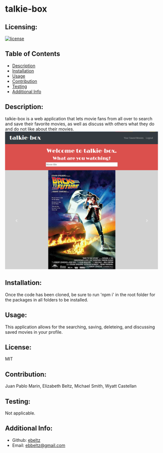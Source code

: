 # talkie-box

  ## Licensing:
  [![license](https://img.shields.io/badge/license-MIT-green)](https://shields.io)

  ## Table of Contents
  - [Description](#description)
  - [Installation](#installation)
  - [Usage](#usage)
  - [Contribution](#contribution)
  - [Testing](#testing)
  - [Additional Info](#additional-info)

  ## Description:
  talkie-box is a web application that lets movie fans from all over to search and save their favorite movies, as well as discuss with others what they do and do not like about their movies.
  <br>
  <img src='image/talkiebox.PNG'>

  ## Installation:
  Once the code has been cloned, be sure to run 'npm i' in the root folder for the packages in all folders to be installed.

  ## Usage:
  This application allows for the searching, saving, deleteing, and discussing saved movies in your profile.

  ## License:
  MIT

  ## Contribution:
  Juan Pablo Marin, Elizabeth Beltz, Michael Smith, Wyatt Castellan

  ## Testing:
  Not applicable.

  ## Additional Info:
  - Github: [ebeltz](https://github.com/ebeltz)
  - Email: ebbeltz@gmail.com
